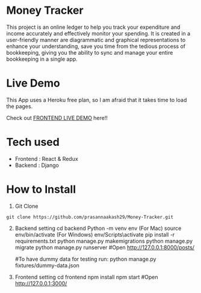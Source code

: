 # Money Tracker
This project is an online ledger to help you track your expenditure and income accurately and effectively monitor your spending. It is created in a user-friendly manner are diagrammatic and graphical representations to enhance your understanding, save you time from the tedious process of bookkeeping, giving you the ability to sync and manage your entire bookkeeping in a single app. 

# Live Demo
  This App uses a Heroku free plan, so I am afraid that it takes time to load the pages.

Check out [FRONTEND LIVE DEMO](https://money-tracker01.netlify.app/) here!!

# Tech used
  * Frontend : React & Redux
  * Backend : Django
# How to Install
  1. Git Clone

    git clone https://github.com/prasannaakash29/Money-Tracker.git

  2. Backend setting
     cd backend
     Python -m venv env
     (For Mac) source env/bin/activate
     (For Windows) env/Scripts\activate
     pip install -r requirements.txt
     python manage.py makemigrations
     python manage.py migrate
     python manage.py runserver
     #Open http://127.0.0.1:8000/posts/

     #To have dummy data for testing run:
    python manage.py fixtures/dummy-data.json
  
  
3. Frontend setting
    cd frontend
    npm install
    npm start
    #Open http://127.0.0.1:3000/
